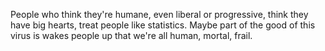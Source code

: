 People who think they're humane, even liberal or progressive, think they have big hearts, treat people like statistics. Maybe part of the good of this virus is wakes people up that we're all human, mortal, frail.
